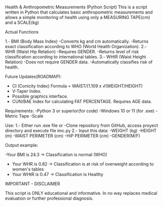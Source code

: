 Health & Anthropometric Measurements (Python Script)
This is a script written in Python that calculates basic anthropometric measurements and allows a simple monitoring of health using only a MEASURING TAPE(cm) and a SCALE(kg)

Actual Functions

1.- BMI (Body Mass Index) 
  -Converts kg and cm automatically.
  -Returns exact classification according to WHO (World Health Organization).
2.- WHR (Waist Hip Relation)
  -Requires GENDER.
  -Returns level of risk classification according to international tables.
3.- WHtR (Waist Height Relation)
  -Does not require GENDER data.
  -Automatically classifies risk of health.

Future Updates(ROADMAP):
- CI (Conicity Index)
  Formula = WAIST/(1.109 x √(WEIGHT/HEIGHT)
- V-Taper Index.
- Possible graphics interface.
- CUN/BAE Index for calculating FAT PERCENTAGE. Requires AGE data.

Requirements:
-Python 3 or superior(for code)
-Windows 10 or 11 (for .exe)
-Metric Tape
-Scale

Use:
1.- Either run .exe file or
  -Clone repository from GitHub, access proyect directory and execute file imc.py
2.- Input this data:
  -WEIGHT (kg)
  -HEIGHT (m)
  -WAIST PERIMETER (cm)
  -HIP PERIMETER (cm)
  -GENDER(M/F)

  Output example:

  -Your BMI is 24.3 -> Classification is normal (WHO)
  - Your WHR is 0.82 -> Classification is at risk of overweight according to women's tables 
  - Your WHtR is 0.47 -> Classification is Healthy

IMPORTANT - DISCLAIMER

This script is ONLY educational and informative. In no way replaces medical evaluation or further professional diagnosis.
